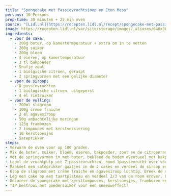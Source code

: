 ```yaml
---
title: "Spongecake met Passievruchtsioop en Eton Mess"
persons: 10 Persons
prep-time: 30 minuten + 25 min oven
source: "[Lidl.nl](https://recepten.lidl.nl/recept/spongecake-met-passievruchtsiroop-en-eton-mess)"
image: https://recepten.lidl.nl/var/site/storage/images/_aliases/640x360/6/3/8/5/635836-1-dut-NL/39_Recept_passievruchten%20spongecake_blauw_bewerkt.jpg 
ingredients:
  - voor de cake:
    - 200g boter, op kamertermperatuur + extra om in te vetten
    - 200g suiker
    - 200g bloem
    - 4 eieren, op kamertemperatuur
    - 3 tl bakpoeder
    - Snufje zout
    - 1 biolgische citroen, geraspt
    - 2 springvormen met een gelijke diameter
  - voor de siroop:
    - 8 passievruchten
    - 1 biologische citroen, uitgeperst
    - 4 el rietsuiker
  - voor de vulling:
    - 200ml slagroom
    - 100g creme fraiche
    - 3 el agavesiroop
    - 50g ambachtelijke meringue
    - 125g frambozen
    - 2 tompouces met kerstversiering
    - 10 kerstsoesjes
    - Sateprikker
steps:
- Verwarm de oven voor op 180 graden.
- Mix de boter, suiker, bloem, eieren, bakpoeder, zout en de citroenrasp in één keer samen totdat alles gemengd is. U hoeft het beslag niet lang te mixen, dit gaat ten koste van de luchtigheid.
- Vet de springvormen in met boter, bekleed de bodem eventueel met bakpapier. Verdeel het beslag over de 2 springvormen en bak de cakes 25 minuten af. Laat afkoelen op een rooster.
- Lepel de vruchtpulp uit 7 passievruchten, houd 1passievrucht over voor de decoratie. Meng de vruchtpulp met het sap van een citroen en derietsuiker. Laat vervolgens 5 minuten inkoken in een pannetje op het vuur tot een siroop.
- Maakmet een satéprikker gaatjes in de 2 cakes en verdeel de siroop erover.
- Klop de slagroom met crème fraîche en agavesiroop luchtig. Breek de meringue in stukjes en schep samen met 2/3 van de frambozen door de room.
- Leg een cake op een taartplateau en verdeel 2/3 van de room erover. Dek de room af met de tweede cake en verdeel de rest van de room over de bovenkant van de taart.
- Decoreer de spongecake met kersttompouces, kerstsoesjes, frambozen en de passievrucht.
- TIP bestrooi met poedersuiker voor een sneeuweffect!
---
```

